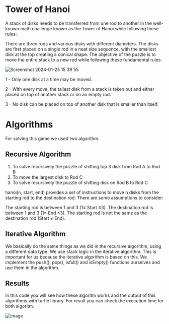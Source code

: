 # Tower of Hanoi 
A stack of disks needs to be transferred from one rod to another in the well-known math challenge known as the Tower of Hanoi while following these rules:

There are three rods and various disks with different diameters.
The disks are first placed on a single rod in a neat size sequence, with the smallest disk at the top creating a conical shape.
The objective of the puzzle is to move the entire stack to a new rod while following these fundamental rules:


![Screenshot 2024-01-25 15 39 55](https://github.com/kriteryumm/Tower_of_Hanoi_Turtle/assets/61352431/b11755ee-9f81-4ec8-9e49-ffd71aca8284)


1 - Only one disk at a time may be moved.

2 - With every move, the tallest disk from a stack is taken out and either placed on top of another stack or on an empty rod.

3 - No disk can be placed on top of another disk that is smaller than itself. 

# Algorithms

For solving this game we used two algorithm.
## Recursive Algorithm
1. To solve recursively the puzzle of shifting top 3 disk from Rod A to Rod B
2. To move the largest disk to Rod C
3. To solve recursively the puzzle of shifting disk on Rod B to Rod C

hanoi(n, start, end) provides a set of instructions to move n disks from the starting rod to the destination rod. 
There are some assumptions to consider:

The starting rod is between 1 and 3 (1≤ Start ≤3).
The destination rod is between 1 and 3 (1≤ End ≤3).
The starting rod is not the same as the destination rod (Start ≠ End).

## Iterative Algorithm

We basically do the same things as we did in the recursive algorithm, using a different data type. We use stack logic in the iterative algorithm. This is important for us because the iterative algorithm is based on this. We implement the push(), pop(), isfull() and isEmpty() functions ourselves and use them in the algorithm.


## Results
In this code you will see how these algoritm works and the output of this algorithms with turtle library. For result you can check the execution time for both algoritm.

![image](https://github.com/kriteryumm/Tower_of_Hanoi_Turtle/assets/61352431/b5a7e1f8-e895-452d-95f8-4c8e50ccf822)

